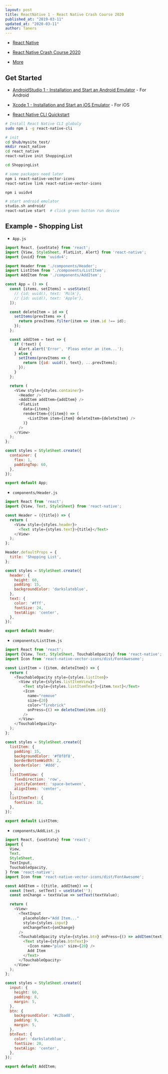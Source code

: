 ```yaml
---
layout: post
title: ReactNative 1 - React Native Crash Course 2020
published_at: "2019-03-11"
updated_at: "2020-03-11"
author: Taners
---
```


- [React Native](https://reactnative.dev/)

- [React Native Crash Course 2020](https://www.youtube.com/watch?v=Hf4MJH0jDb4)

- [More](https://www.youtube.com/watch?v=qSRrxpdMpVc)

## Get Started

- [AndroidStudio 1 - Installation and Start an Android Emulator](https://tane-rs.github.io/_posts/2020-03-11-00.md) - For Android

- [Xcode 1 - Installation and Start an iOS Emulator](https://tane-rs.github.io/_posts/2020-03-11-02.md) - For iOS

- [React Native CLI Quickstart](https://reactnative.dev/docs/getting-started)

```bash
# Install React Native CLI globaly
sudo npm i -g react-native-cli

# init
cd $hub/mysite_test/
mkdir react_native
cd react_native
react-native init ShoppingList

cd ShoppingList

# some packages need later
npm i react-native-vector-icons
react-native link react-native-vector-icons

npm i uuidv4

# start android emulator
studio.sh android/
react-native start  # click green button run device
```

## Example - Shopping List

- `App.js`

```js
import React, {useState} from 'react';
import {View, StyleSheet, FlatList, Alert} from 'react-native';
import {uuid} from 'uuidv4';

import Header from './components/Header';
import ListItem from './components/ListItem';
import AddItem from './components/AddItem';

const App = () => {
  const [items, setItems] = useState([
    // {id: uuid(), text: 'Milk'},
    // {id: uuid(), text: 'Apple'},
  ]);

  const deleteItem = id => {
    setItems(prevItems => {
      return prevItems.filter(item => item.id !== id);
    });
  };

  const addItem = text => {
    if (!text) {
      Alert.alert('Error', 'Pleas enter an item...');
    } else {
      setItems(prevItems => {
        return [{id: uuid(), text}, ...prevItems];
      });
    }
  };

  return (
    <View style={styles.container}>
      <Header />
      <AddItem addItem={addItem} />
      <FlatList
        data={items}
        renderItem={({item}) => (
          <ListItem item={item} deleteItem={deleteItem} />
        )}
      />
    </View>
  );
};

const styles = StyleSheet.create({
  container: {
    flex: 1,
    paddingTop: 60,
  },
});

export default App;
```

- `components/Header.js`

```js
import React from 'react';
import {View, Text, StyleSheet} from 'react-native';

const Header = ({title}) => {
  return (
    <View style={styles.header}>
      <Text style={styles.text}>{title}</Text>
    </View>
  );
};

Header.defaultProps = {
  title: 'Shopping List',
};

const styles = StyleSheet.create({
  header: {
    height: 60,
    padding: 15,
    backgroundColor: 'darkslateblue',
  },
  text: {
    color: '#fff',
    fontSize: 24,
    textAlign: 'center',
  },
});

export default Header;
```

- `components/ListItem.js`

```js
import React from 'react';
import {View, Text, StyleSheet, TouchableOpacity} from 'react-native';
import Icon from 'react-native-vector-icons/dist/FontAwesome';

const ListItem = ({item, deleteItem}) => {
  return (
    <TouchableOpacity style={styles.listItem}>
      <View style={styles.listItemView}>
        <Text style={styles.listItemText}>{item.text}</Text>
        <Icon
          name="remove"
          size={20}
          color="firebrick"
          onPress={() => deleteItem(item.id)}
        />
      </View>
    </TouchableOpacity>
  );
};

const styles = StyleSheet.create({
  listItem: {
    padding: 15,
    backgroundColor: '#f8f8f8',
    borderBottomWidth: 2,
    borderColor: '#ddd',
  },
  listItemView: {
    flexDirection: 'row',
    justifyContent: 'space-between',
    alignItems: 'center',
  },
  listItemText: {
    fontSize: 18,
  },
});

export default ListItem;
```

- `components/AddList.js`

```js
import React, {useState} from 'react';
import {
  View,
  Text,
  StyleSheet,
  TextInput,
  TouchableOpacity,
} from 'react-native';
import Icon from 'react-native-vector-icons/dist/FontAwesome';

const AddItem = ({title, addItem}) => {
  const [text, setText] = useState('');
  const onChange = textValue => setText(textValue);

  return (
    <View>
      <TextInput
        placeholder="Add Item..."
        style={styles.input}
        onChangeText={onChange}
      />
      <TouchableOpacity style={styles.btn} onPress={() => addItem(text)}>
        <Text style={styles.btnText}>
          <Icon name="plus" size={20} />
          Add Item
        </Text>
      </TouchableOpacity>
    </View>
  );
};

const styles = StyleSheet.create({
  input: {
    height: 60,
    padding: 8,
    margin: 5,
  },
  btn: {
    backgroundColor: '#c2bad8',
    padding: 9,
    margin: 5,
  },
  btnText: {
    color: 'darkslateblue',
    fontSize: 20,
    textAlign: 'center',
  },
});

export default AddItem;
```